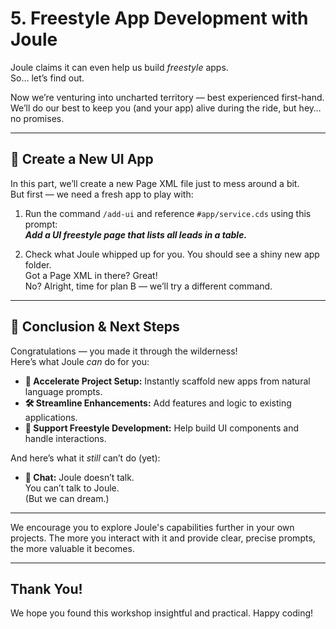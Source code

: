 # 5. Freestyle App Development with Joule

Joule claims it can even help us build *freestyle* apps.  
So… let’s find out.

Now we’re venturing into uncharted territory — best experienced first-hand.  
We’ll do our best to keep you (and your app) alive during the ride, but hey… no promises.

---

## 🚀 Create a New UI App

In this part, we’ll create a new Page XML file just to mess around a bit.  
But first — we need a fresh app to play with:

1. Run the command `/add-ui` and reference `#app/service.cds` using this prompt:  
   **_Add a UI freestyle page that lists all leads in a table._**

2. Check what Joule whipped up for you. You should see a shiny new app folder.  
   Got a Page XML in there? Great!  
   No? Alright, time for plan B — we’ll try a different command.

---

## 🎉 Conclusion & Next Steps

Congratulations — you made it through the wilderness!  
Here’s what Joule *can* do for you:

- **🚀 Accelerate Project Setup:** Instantly scaffold new apps from natural language prompts.  
- **🛠️ Streamline Enhancements:** Add features and logic to existing applications.  
- **🎨 Support Freestyle Development:** Help build UI components and handle interactions.

And here’s what it *still* can’t do (yet):

- **💬 Chat:** Joule doesn’t talk.  
  You can’t talk to Joule.  
  (But we can dream.)

---



We encourage you to explore Joule's capabilities further in your own projects. The more you interact with it and provide clear, precise prompts, the more valuable it becomes.

---

## Thank You!

We hope you found this workshop insightful and practical. Happy coding!